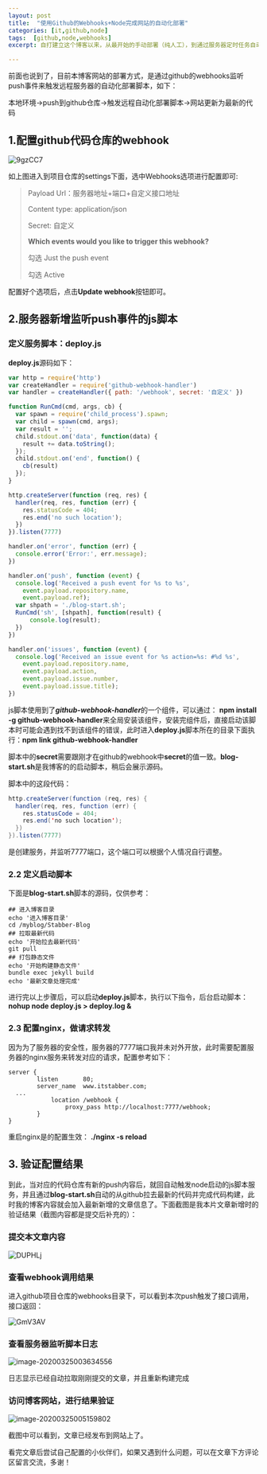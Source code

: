 ```yaml
---
layout: post
title:  "使用Github的Webhooks+Node完成网站的自动化部署"
categories: [it,github,node]
tags:  [github,node,webhooks]
excerpt: 自打建立这个博客以来，从最开始的手动部署（纯人工），到通过服务器定时任务自动拉去最新代码部署（不及时），通过jenkins构建，到现在的通过github的webhooks自动化部署，并做此文章以记录...

---
```


前面也说到了，目前本博客网站的部署方式，是通过github的webhooks监听push事件来触发远程服务器的自动化部署脚本，如下：

本地环境->push到github仓库->触发远程自动化部署脚本->网站更新为最新的代码

## 1.配置github代码仓库的webhook

![9gzCC7](http://image.itstabber.com/uPic/9gzCC7.png)

如上图进入到项目仓库的settings下面，选中Webhooks选项进行配置即可:

>Payload Url：服务器地址+端口+自定义接口地址
>
>Content type: application/json
>
>Secret: 自定义
>
>**Which events would you like to trigger this webhook?** 
>
>勾选 Just the push event
>
>勾选 Active

配置好个选项后，点击**Update webhook**按钮即可。

## 2.服务器新增监听push事件的js脚本

### 定义服务脚本：deploy.js

**deploy.js**源码如下：

```javascript
var http = require('http')
var createHandler = require('github-webhook-handler')
var handler = createHandler({ path: '/webhook', secret: '自定义' })

function RunCmd(cmd, args, cb) {
  var spawn = require('child_process').spawn;
  var child = spawn(cmd, args);
  var result = '';
  child.stdout.on('data', function(data) {
    result += data.toString();
  });
  child.stdout.on('end', function() {
    cb(result)
  });
}

http.createServer(function (req, res) {
  handler(req, res, function (err) {
    res.statusCode = 404;
    res.end('no such location');
  })
}).listen(7777)

handler.on('error', function (err) {
  console.error('Error:', err.message);
})

handler.on('push', function (event) {
  console.log('Received a push event for %s to %s',
    event.payload.repository.name,
    event.payload.ref);
  var shpath = './blog-start.sh';
  RunCmd('sh', [shpath], function(result) {
      console.log(result);
  })
})

handler.on('issues', function (event) {
  console.log('Received an issue event for %s action=%s: #%d %s',
    event.payload.repository.name,
    event.payload.action,
    event.payload.issue.number,
    event.payload.issue.title);
})
```

js脚本使用到了***github-webhook-handler***的一个组件，可以通过：  **npm install -g github-webhook-handler**来全局安装该组件，安装完组件后，直接启动该脚本时可能会遇到找不到该组件的错误，此时进入**deploy.js**脚本所在的目录下面执行：**npm link github-webhook-handler**

脚本中的**secret**需要跟刚才在github的webhook中**secret**的值一致。**blog-start.sh**是我博客的的启动脚本，稍后会展示源码。

脚本中的这段代码：

```java
http.createServer(function (req, res) {
  handler(req, res, function (err) {
    res.statusCode = 404;
    res.end('no such location');
  })
}).listen(7777)
```

是创建服务，并监听7777端口，这个端口可以根据个人情况自行调整。

### 2.2 定义启动脚本

下面是**blog-start.sh**脚本的源码，仅供参考：

```shell
## 进入博客目录
echo '进入博客目录'
cd /myblog/Stabber-Blog
## 拉取最新代码
echo '开始拉去最新代码'
git pull
## 打包静态文件
echo '开始构建静态文件'
bundle exec jekyll build
echo '最新文章处理完成'
```

进行完以上步骤后，可以启动**deploy.js**脚本，执行以下指令，后台启动脚本：**nohup node deploy.js > deploy.log &**

### 2.3 配置nginx，做请求转发

因为为了服务器的安全性，服务器的7777端口我并未对外开放，此时需要配置服务器的nginx服务来转发对应的请求，配置参考如下：

```nginx
server {
        listen       80;
        server_name  www.itstabber.com;
  ...
  			location /webhook {
                proxy_pass http://localhost:7777/webhook;
        }
}
```

重启nginx是的配置生效： **./nginx -s reload**

## 3. 验证配置结果

到此，当对应的代码仓库有新的push内容后，就回自动触发node启动的js脚本服务，并且通过**blog-start.sh**自动的从github拉去最新的代码并完成代码构建，此时我的博客内容就会加入最新新增的文章信息了。下面截图是我本片文章新增时的验证结果（截图内容都是提交后补充的）：

### 提交本文章内容

![DUPHLj](http://image.itstabber.com/uPic/DUPHLj.png)

### 查看webhook调用结果

进入github项目仓库的webhooks目录下，可以看到本次push触发了接口调用，接口返回：

![GmV3AV](http://image.itstabber.com/uPic/GmV3AV.png)

### 查看服务器监听脚本日志

![image-20200325003634556](http://image.itstabber.com/uPic/image-20200325003634556.png)

日志显示已经自动拉取刚刚提交的文章，并且重新构建完成

### 访问博客网站，进行结果验证

![image-20200325005159802](http://image.itstabber.com/uPic/image-20200325005159802.png)

截图中可以看到，文章已经发布到网站上了。

看完文章后尝试自己配置的小伙伴们，如果又遇到什么问题，可以在文章下方评论区留言交流，多谢！